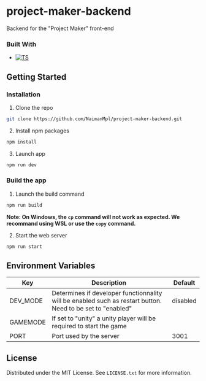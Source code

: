 # project-maker-backend

Backend for the "Project Maker" front-end

### Built With

- [![TS][Typescript]][Typescript-url]

## Getting Started

### Installation

1. Clone the repo

```sh
git clone https://github.com/NaimanMpl/project-maker-backend.git
```

2. Install npm packages

```sh
npm install
```

3. Launch app

```sh
npm run dev
```

### Build the app

1. Launch the build command

```sh
npm run build
```

**Note: On Windows, the `cp` command will not work as expected. We recommand using WSL or use the `copy` command.**

2. Start the web server

```sh
npm run start
```

## Environment Variables

| Key      | Description                                                                                                | Default  |
| -------- | ---------------------------------------------------------------------------------------------------------- | -------- |
| DEV_MODE | Determines if developer functionnality will be enabled such as restart button. Need to be set to "enabled" | disabled |
| GAMEMODE | If set to "unity" a unity player will be required to start the game                                        |          |
| PORT     | Port used by the server                                                                                    | 3001     |

## License

Distributed under the MIT License. See `LICENSE.txt` for more information.

[Typescript]: https://img.shields.io/badge/TypeScript-007ACC?style=for-the-badge&logo=typescript&logoColor=white
[Typescript-url]: https://www.typescriptlang.org/
